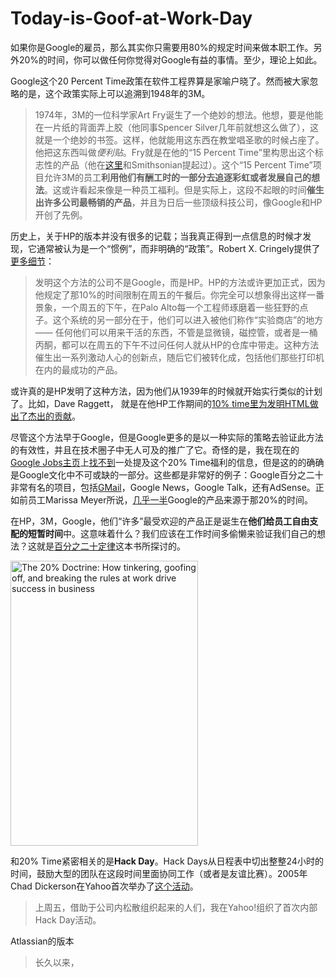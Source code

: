 ﻿Today-is-Goof-at-Work-Day
==========================
如果你是Google的雇员，那么其实你只需要用80%的规定时间来做本职工作。另外20%的时间，你可以做任何你觉得对Google有益的事情。至少，理论上如此。

Google这个20 Percent Time政策在软件工程界算是家喻户晓了。然而被大家忽略的是，这个政策实际上可以追溯到1948年的3M。

> 1974年，3M的一位科学家Art Fry诞生了一个绝妙的想法。他想，要是他能在一片纸的背面弄上胶（他同事Spencer Silver几年前就想这么做了），这就是一个绝妙的书签。这样，他就能用这东西在教堂唱圣歌的时候占座了。他把这东西叫做*便利贴*。Fry就是在他的“15 Percent Time”里构思出这个标志性的产品（他在[这里](http://invention.smithsonian.org/video/vid-popup.aspx?clip=1&id=518)和Smithsonian提起过）。这个“15 Percent Time”项目允许3M的员工**利用他们有酬工时的一部分去追逐彩虹或者发展自己的想法**。这或许看起来像是一种员工福利。但是实际上，这段不起眼的时间**催生出许多公司最畅销的产品**，并且为日后一些顶级科技公司，像Google和HP开创了先例。

历史上，关于HP的版本并没有很多的记载；当我真正得到一点信息的时候才发现，它通常被认为是一个“惯例”，而非明确的“政策”。Robert X. Cringely提供了[更多细节](http://www.cringely.com/2011/08/19/losing-the-hp-way/)：

> 发明这个方法的公司不是Google，而是HP。HP的方法或许更加正式，因为他规定了那10%的时间限制在周五的午餐后。你完全可以想象得出这样一番景象，一个周五的下午，在Palo Alto每一个工程师琢磨着一些狂野的点子。这个系统的另一部分在于，他们可以进入被他们称作“实验商店”的地方 —— 任何他们可以用来干活的东西，不管是显微镜，磁控管，或者是一桶丙酮，都可以在周五的下午不过问任何人就从HP的仓库中带走。这种方法催生出一系列激动人心的创新点，随后它们被转化成，包括他们那些打印机在内的最成功的产品。

或许真的是HP发明了这种方法，因为他们从1939年的时候就开始实行类似的计划了。比如，Dave Raggett， 就是在他HP工作期间的[10% time里为发明HTML做出了杰出的贡献](http://en.wikipedia.org/wiki/Dave_Raggett)。

尽管这个方法早于Google，但是Google更多的是以一种实际的策略去验证此方法的有效性，并且在技术圈子中无人可及的推广了它。奇怪的是，我在现在的[Google Jobs主页](http://www.google.com/about/jobs/lifeatgoogle/)上[找不到](https://www.google.com/search?q=site%3Awww.google.com+%2220-percent+time%22)一处提及这个20% Time福利的信息，但是这的的确确是Google文化中不可或缺的一部分。这些都是非常好的例子：Google百分之二十非常有名的项目，包括[GMail](http://paulbuchheit.blogspot.com/2009/01/communicating-with-code.html)，Google News，Google Talk，还有AdSense。正如前员工Marissa Meyer所说，[几乎一半](http://en.wikipedia.org/wiki/Google#Innovation_Time_Off)Google的产品来源于那20%的时间。

在HP，3M，Google，他们“许多”最受欢迎的产品正是诞生在**他们给员工自由支配的短暂时间**中。这意味着什么？我们应该在工作时间多偷懒来验证我们自己的想法？这就是[百分之二十定律](http://www.amazon.com/exec/obidos/ASIN/0062003232/codihorr-20)这本书所探讨的。

<a href="http://www.amazon.com/exec/obidos/ASIN/0062003232/codihorr-20">
	<img src=<img alt="The 20% Doctrine: How tinkering, goofing off, and breaking the rules at work drive success in business" title="The 20% Doctrine: How tinkering, goofing off, and breaking the rules at work drive success in business" src="http://www.codinghorror.com/.a/6a0120a85dcdae970b017743d719a4970d-800wi" width="300" height="456">
</a>

和20% Time紧密相关的是**Hack Day**。Hack Days从日程表中切出整整24小时的时间，鼓励大型的团队在这段时间里面协同工作（或者是友谊比赛）。2005年Chad Dickerson在Yahoo首次举办了[这个活动](http://blog.chaddickerson.com/2012/04/18/the-20-percent-doctrine/)。 

> 上周五，借助于公司内松散组织起来的人们，我在Yahoo!组织了首次内部Hack Day活动。

Atlassian的版本

> 长久以来，

